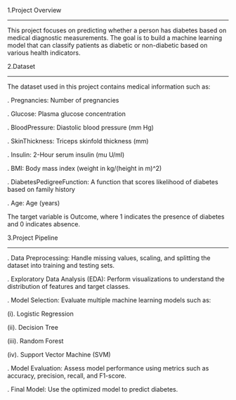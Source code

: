 1.Project Overview
_____________________

This project focuses on predicting whether a person has diabetes based on medical diagnostic measurements. The goal is to build a machine learning model that can classify patients as diabetic or non-diabetic based on various health indicators.

2.Dataset
_____________________

The dataset used in this project contains medical information such as:

  . Pregnancies: Number of pregnancies
   
  . Glucose: Plasma glucose concentration
   
  .  BloodPressure: Diastolic blood pressure (mm Hg)

  . SkinThickness: Triceps skinfold thickness (mm)
   
  . Insulin: 2-Hour serum insulin (mu U/ml)
   
  . BMI: Body mass index (weight in kg/(height in m)^2)
   
  . DiabetesPedigreeFunction: A function that scores likelihood of diabetes based on family history
   
  . Age: Age (years)

The target variable is Outcome, where 1 indicates the presence of diabetes and 0 indicates absence.

3.Project Pipeline
_____________________

   . Data Preprocessing: Handle missing values, scaling, and splitting the dataset into training and testing sets.
   
   . Exploratory Data Analysis (EDA): Perform visualizations to understand the distribution of features and target classes.
   
   . Model Selection: Evaluate multiple machine learning models such as:
   
  (i). Logistic Regression
        
  (ii). Decision Tree
        
 (iii). Random Forest
        
  (iv). Support Vector Machine (SVM)
        
   . Model Evaluation: Assess model performance using metrics such as accuracy, precision, recall, and F1-score.
    
   . Final Model: Use the optimized model to predict diabetes.
